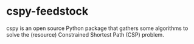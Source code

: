 # cspy-feedstock
cspy is an open source Python package that gathers some algorithms to solve the (resource) Constrained Shortest Path (CSP) problem.
